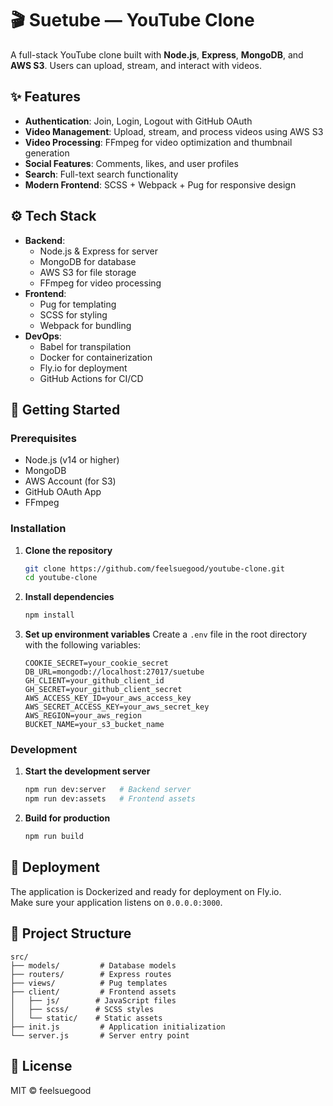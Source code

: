 # 🎬 Suetube — YouTube Clone

A full-stack YouTube clone built with **Node.js**, **Express**, **MongoDB**, and **AWS S3**. Users can upload, stream, and interact with videos.

## ✨ Features

- **Authentication**: Join, Login, Logout with GitHub OAuth
- **Video Management**: Upload, stream, and process videos using AWS S3
- **Video Processing**: FFmpeg for video optimization and thumbnail generation
- **Social Features**: Comments, likes, and user profiles
- **Search**: Full-text search functionality
- **Modern Frontend**: SCSS + Webpack + Pug for responsive design

## ⚙️ Tech Stack

- **Backend**:
  - Node.js & Express for server
  - MongoDB for database
  - AWS S3 for file storage
  - FFmpeg for video processing
- **Frontend**:
  - Pug for templating
  - SCSS for styling
  - Webpack for bundling
- **DevOps**:
  - Babel for transpilation
  - Docker for containerization
  - Fly.io for deployment
  - GitHub Actions for CI/CD

## 🚀 Getting Started

### Prerequisites

- Node.js (v14 or higher)
- MongoDB
- AWS Account (for S3)
- GitHub OAuth App
- FFmpeg

### Installation

1. **Clone the repository**

   ```bash
   git clone https://github.com/feelsuegood/youtube-clone.git
   cd youtube-clone
   ```

2. **Install dependencies**

   ```bash
   npm install
   ```

3. **Set up environment variables**
   Create a `.env` file in the root directory with the following variables:
   ```
   COOKIE_SECRET=your_cookie_secret
   DB_URL=mongodb://localhost:27017/suetube
   GH_CLIENT=your_github_client_id
   GH_SECRET=your_github_client_secret
   AWS_ACCESS_KEY_ID=your_aws_access_key
   AWS_SECRET_ACCESS_KEY=your_aws_secret_key
   AWS_REGION=your_aws_region
   BUCKET_NAME=your_s3_bucket_name
   ```

### Development

1. **Start the development server**

   ```bash
   npm run dev:server   # Backend server
   npm run dev:assets   # Frontend assets
   ```

2. **Build for production**
   ```bash
   npm run build
   ```

## 🐳 Deployment

The application is Dockerized and ready for deployment on Fly.io.  
Make sure your application listens on `0.0.0.0:3000`.

## 📁 Project Structure

```
src/
├── models/         # Database models
├── routers/        # Express routes
├── views/          # Pug templates
├── client/         # Frontend assets
│   ├── js/        # JavaScript files
│   ├── scss/      # SCSS styles
│   └── static/    # Static assets
├── init.js         # Application initialization
└── server.js       # Server entry point
```

## 📝 License

MIT © feelsuegood
